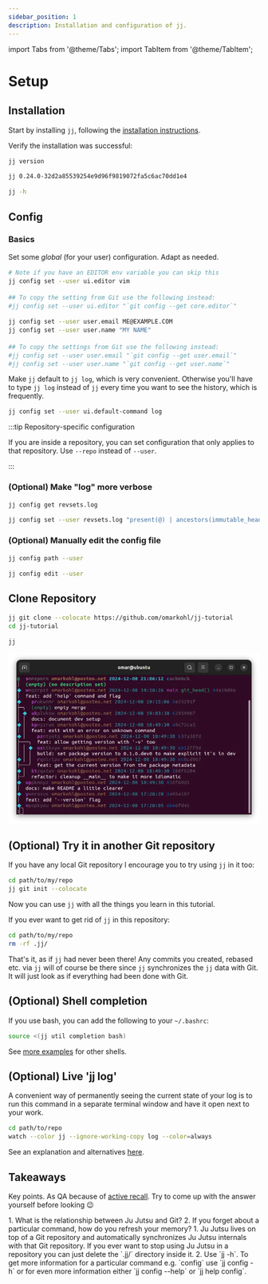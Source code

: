 ```yaml
---
sidebar_position: 1
description: Installation and configuration of jj.
---
```

import Tabs from '@theme/Tabs';
import TabItem from '@theme/TabItem';

# Setup

## Installation

Start by installing `jj`, following the [installation
instructions](https://martinvonz.github.io/jj/latest/install-and-setup/).

Verify the installation was successful:

```bash title="Run"
jj version
```

```bash title="Expected output (similar)"
jj 0.24.0-32d2a85539254e9d96f9819072fa5c6ac70dd1e4
```

```bash title="Overview of commands"
jj -h
```


## Config

### Basics

Set some _global_ (for your user) configuration. Adapt as needed.

```bash title="Set your preferred text editor"
# Note if you have an EDITOR env variable you can skip this
jj config set --user ui.editor vim

## To copy the setting from Git use the following instead:
#jj config set --user ui.editor "`git config --get core.editor`"
```

```bash title="Set email and name"
jj config set --user user.email ME@EXAMPLE.COM
jj config set --user user.name "MY NAME"

## To copy the settings from Git use the following instead:
#jj config set --user user.email "`git config --get user.email`"
#jj config set --user user.name "`git config --get user.name`"
```

Make `jj` default to `jj log`, which is very convenient. Otherwise you'll have
to type `jj log` instead of `jj` every time you want to see the history, which
is frequently.

```bash
jj config set --user ui.default-command log
```

:::tip Repository-specific configuration

If you are inside a repository, you can set configuration that only applies to
that repository. Use `--repo` instead of `--user`.

:::


### (Optional) Make "log" more verbose

```bash title="If you are curious, see the default value"
jj config get revsets.log
```

```bash title="Change the value"
jj config set --user revsets.log "present(@) | ancestors(immutable_heads().., 7) | present(trunk())"
```


### (Optional) Manually edit the config file

```bash title="See location of config file"
jj config path --user
```

```bash title="Open the config file in an editor"
jj config edit --user
```


## Clone Repository

```bash title="Clone the repository"
jj git clone --colocate https://github.com/omarkohl/jj-tutorial
cd jj-tutorial
```

```bash title="See the log (history)"
jj
```

![Log output](./log.webp)


## (Optional) Try it in another Git repository

If you have any local Git repository I encourage you to try using `jj` in it too:

```bash
cd path/to/my/repo
jj git init --colocate
```

Now you can use `jj` with all the things you learn in this tutorial.

If you ever want to get rid of `jj` in this repository:

```bash
cd path/to/my/repo
rm -rf .jj/
```

That's it, as if `jj` had never been there! Any commits you created, rebased
etc. via `jj` will of course be there since `jj` synchronizes the `jj` data
with Git. It will just look as if everything had been done with Git.


## (Optional) Shell completion

If you use bash, you can add the following to your `~/.bashrc`:

```bash
source <(jj util completion bash)
```

See [more
examples](https://martinvonz.github.io/jj/latest/install-and-setup/#command-line-completion)
for other shells.


## (Optional) Live 'jj log'

A convenient way of permanently seeing the current state of your log is to run
this command in a separate terminal window and have it open next to your work.

```bash
cd path/to/repo
watch --color jj --ignore-working-copy log --color=always
```

See an explanation and alternatives
[here](https://martinvonz.github.io/jj/latest/FAQ/#can-i-monitor-how-jj-log-evolves).


## Takeaways

Key points. As QA because of [active
recall](https://en.wikipedia.org/wiki/Testing_effect). Try to come up with the
answer yourself before looking 😉

<Tabs>
  <TabItem value="questions" label="Questions" default>
    1. What is the relationship between Ju Jutsu and Git?
    2. If you forget about a particular command, how do you refresh your memory?
  </TabItem>
  <TabItem value="answers" label="Answers">
    1. Ju Jutsu lives on top of a Git repository and automatically synchronizes
       Ju Jutsu internals with that Git repository. If you ever want to stop
       using Ju Jutsu in a repository you can just delete the `.jj/` directory
       inside it.
    2. Use `jj -h`. To get more information for a particular command e.g.
       `config` use `jj config -h` or for even more information either `jj
        config --help` or `jj help config`.
  </TabItem>
</Tabs>

